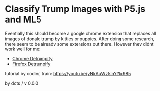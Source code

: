# Classify Trump Images with P5.js and ML5
Eventially this should become a google chrome extension that replaces all images of donald trump by kitties or puppies. After doing some research, there seem to be already some extensions out there. However they didnt work well for me:
- [Chrome Detrumpify](https://chrome.google.com/webstore/detail/detrumpify/hfhaalldkgmfbjjehkiddheghljjdjln)
- [Firefox Detrumpify](https://addons.mozilla.org/en-US/firefox/addon/detrumpify/)

tutorial by coding train: https://youtu.be/yNkAuWz5lnY?t=985

by dcts / v 0.0.0


